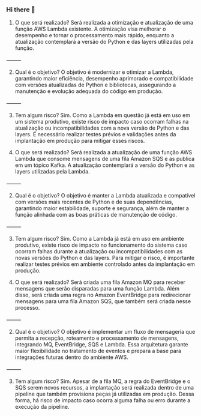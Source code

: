 ### Hi there 👋

<!--
**Luizzz4727/Luizzz4727** is a ✨ _special_ ✨ repository because its `README.md` (this file) appears on your GitHub profile.

Here are some ideas to get you started:

- 🔭 I’m currently working on ...
- 🌱 I’m currently learning ...
- 👯 I’m looking to collaborate on ...
- 🤔 I’m looking for help with ...
- 💬 Ask me about ...
- 📫 How to reach me: ...
- 😄 Pronouns: ...
- ⚡ Fun fact: ...
-->

1. O que será realizado?
Será realizada a otimização e atualização de uma função AWS Lambda existente. A otimização visa melhorar o desempenho e tornar o processamento mais rápido, enquanto a atualização contemplará a versão do Python e das layers utilizadas pela função.

⸻

2. Qual é o objetivo?
O objetivo é modernizar e otimizar a Lambda, garantindo maior eficiência, desempenho aprimorado e compatibilidade com versões atualizadas de Python e bibliotecas, assegurando a manutenção e evolução adequada do código em produção.

⸻

3. Tem algum risco?
Sim. Como a Lambda em questão já está em uso em um sistema produtivo, existe risco de impacto caso ocorram falhas na atualização ou incompatibilidades com a nova versão de Python e das layers. É necessário realizar testes prévios e validações antes da implantação em produção para mitigar esses riscos.

1. O que será realizado?
Será realizada a atualização de uma função AWS Lambda que consome mensagens de uma fila Amazon SQS e as publica em um tópico Kafka. A atualização contemplará a versão do Python e as layers utilizadas pela Lambda.

⸻

2. Qual é o objetivo?
O objetivo é manter a Lambda atualizada e compatível com versões mais recentes de Python e de suas dependências, garantindo maior estabilidade, suporte e segurança, além de manter a função alinhada com as boas práticas de manutenção de código.

⸻

3. Tem algum risco?
Sim. Como a Lambda já está em uso em ambiente produtivo, existe risco de impacto no funcionamento do sistema caso ocorram falhas durante a atualização ou incompatibilidades com as novas versões do Python e das layers. Para mitigar o risco, é importante realizar testes prévios em ambiente controlado antes da implantação em produção.

1. O que será realizado?
Será criada uma fila Amazon MQ para receber mensagens que serão disparadas para uma função Lambda. Além disso, será criada uma regra no Amazon EventBridge para redirecionar mensagens para uma fila Amazon SQS, que também será criada nesse processo.

⸻

2. Qual é o objetivo?
O objetivo é implementar um fluxo de mensageria que permita a recepção, roteamento e processamento de mensagens, integrando MQ, EventBridge, SQS e Lambda. Essa arquitetura garante maior flexibilidade no tratamento de eventos e prepara a base para integrações futuras dentro do ambiente AWS.

⸻

3. Tem algum risco?
Sim. Apesar de a fila MQ, a regra do EventBridge e o SQS serem novos recursos, a implantação será realizada dentro de uma pipeline que também provisiona peças já utilizadas em produção. Dessa forma, há risco de impacto caso ocorra alguma falha ou erro durante a execução da pipeline.
